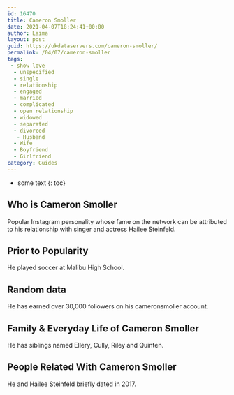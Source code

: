 ```yaml
---
id: 16470
title: Cameron Smoller
date: 2021-04-07T18:24:41+00:00
author: Laima
layout: post
guid: https://ukdataservers.com/cameron-smoller/
permalink: /04/07/cameron-smoller
tags:
 - show love
  - unspecified
  - single
  - relationship
  - engaged
  - married
  - complicated
  - open relationship
  - widowed
  - separated
  - divorced
   - Husband
  - Wife
  - Boyfriend
  - Girlfriend
category: Guides
---
```


* some text
{: toc}


## Who is Cameron Smoller
                  
                  
                  
Popular Instagram personality whose fame on the network can be attributed to his relationship with singer and actress Hailee Steinfeld. 
                  
              
            
              
            
                
                
                
## Prior to Popularity
                  
                  
                  
He played soccer at Malibu High School. 
                  
              
            
              
            
                
                
                
## Random data
                  
                  
                  
He has earned over 30,000 followers on his cameronsmoller account.
                  
              
            
              
            
                
                
                
## Family & Everyday Life of Cameron Smoller
                  
                  
                  
He has siblings named Ellery, Cully, Riley and Quinten.
                  
              
            
              
            
                
                
                
## People Related With Cameron Smoller
                  
                  
                  
He and Hailee Steinfeld briefly dated in 2017.
                  
              
            
              
            
                
              
            
              
              
            
            
              
            
          
          
          